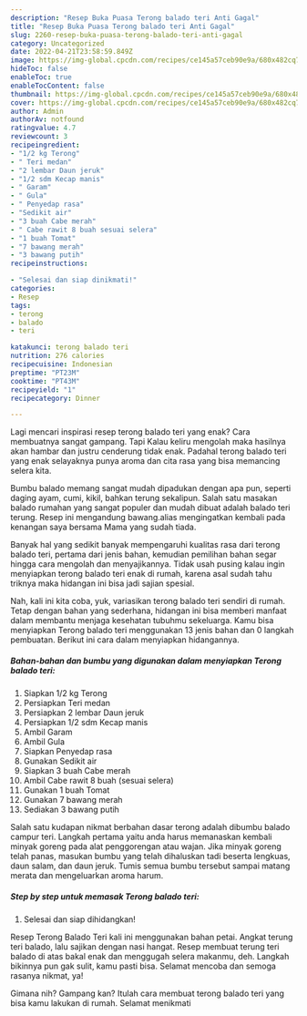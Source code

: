 ```yaml
---
description: "Resep Buka Puasa Terong balado teri Anti Gagal"
title: "Resep Buka Puasa Terong balado teri Anti Gagal"
slug: 2260-resep-buka-puasa-terong-balado-teri-anti-gagal
category: Uncategorized
date: 2022-04-21T23:58:59.849Z
image: https://img-global.cpcdn.com/recipes/ce145a57ceb90e9a/680x482cq70/terong-balado-teri-foto-resep-utama.jpg
hideToc: false
enableToc: true
enableTocContent: false
thumbnail: https://img-global.cpcdn.com/recipes/ce145a57ceb90e9a/680x482cq70/terong-balado-teri-foto-resep-utama.jpg
cover: https://img-global.cpcdn.com/recipes/ce145a57ceb90e9a/680x482cq70/terong-balado-teri-foto-resep-utama.jpg
author: Admin
authorAv: notfound
ratingvalue: 4.7
reviewcount: 3
recipeingredient:
- "1/2 kg Terong"
- " Teri medan"
- "2 lembar Daun jeruk"
- "1/2 sdm Kecap manis"
- " Garam"
- " Gula"
- " Penyedap rasa"
- "Sedikit air"
- "3 buah Cabe merah"
- " Cabe rawit 8 buah sesuai selera"
- "1 buah Tomat"
- "7 bawang merah"
- "3 bawang putih"
recipeinstructions:

- "Selesai dan siap dinikmati!"
categories:
- Resep
tags:
- terong
- balado
- teri

katakunci: terong balado teri 
nutrition: 276 calories
recipecuisine: Indonesian
preptime: "PT23M"
cooktime: "PT43M"
recipeyield: "1"
recipecategory: Dinner

---
```



Lagi mencari inspirasi resep terong balado teri yang enak? Cara membuatnya sangat gampang. Tapi Kalau keliru mengolah maka hasilnya akan hambar dan justru cenderung tidak enak. Padahal terong balado teri yang enak selayaknya punya aroma dan cita rasa yang bisa memancing selera kita.


Bumbu balado memang sangat mudah dipadukan dengan apa pun, seperti daging ayam, cumi, kikil, bahkan terung sekalipun. Salah satu masakan balado rumahan yang sangat populer dan mudah dibuat adalah balado teri terung. Resep ini mengandung bawang.alias mengingatkan kembali pada kenangan saya bersama Mama yang sudah tiada.

Banyak hal yang sedikit banyak mempengaruhi kualitas rasa dari terong balado teri, pertama dari jenis bahan, kemudian pemilihan bahan segar hingga cara mengolah dan menyajikannya. Tidak usah pusing kalau ingin menyiapkan terong balado teri enak di rumah, karena asal sudah tahu triknya maka hidangan ini bisa jadi sajian spesial.


Nah, kali ini kita coba, yuk, variasikan terong balado teri sendiri di rumah. Tetap dengan bahan yang sederhana, hidangan ini bisa memberi manfaat dalam membantu menjaga kesehatan tubuhmu sekeluarga. Kamu bisa menyiapkan Terong balado teri menggunakan 13 jenis bahan dan 0 langkah pembuatan. Berikut ini cara dalam menyiapkan hidangannya.

<!--inarticleads1-->

##### Bahan-bahan dan bumbu yang digunakan dalam menyiapkan Terong balado teri:

1. Siapkan 1/2 kg Terong
1. Persiapkan  Teri medan
1. Persiapkan 2 lembar Daun jeruk
1. Persiapkan 1/2 sdm Kecap manis
1. Ambil  Garam
1. Ambil  Gula
1. Siapkan  Penyedap rasa
1. Gunakan Sedikit air
1. Siapkan 3 buah Cabe merah
1. Ambil  Cabe rawit 8 buah (sesuai selera)
1. Gunakan 1 buah Tomat
1. Gunakan 7 bawang merah
1. Sediakan 3 bawang putih


Salah satu kudapan nikmat berbahan dasar terong adalah dibumbu balado campur teri. Langkah pertama yaitu anda harus memanaskan kembali minyak goreng pada alat penggorengan atau wajan. Jika minyak goreng telah panas, masukan bumbu yang telah dihaluskan tadi beserta lengkuas, daun salam, dan daun jeruk. Tumis semua bumbu tersebut sampai matang merata dan mengeluarkan aroma harum. 

<!--inarticleads2-->

##### Step by step untuk memasak Terong balado teri:


1. Selesai dan siap dihidangkan!

Resep Terong Balado Teri kali ini menggunakan bahan petai. Angkat terung teri balado, lalu sajikan dengan nasi hangat. Resep membuat terung teri balado di atas bakal enak dan menggugah selera makanmu, deh. Langkah bikinnya pun gak sulit, kamu pasti bisa. Selamat mencoba dan semoga rasanya nikmat, ya! 

Gimana nih? Gampang kan? Itulah cara membuat terong balado teri yang bisa kamu lakukan di rumah. Selamat menikmati
